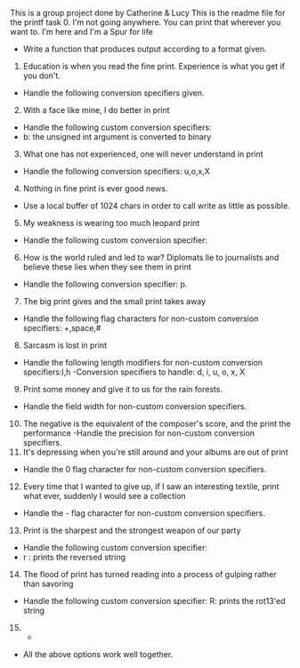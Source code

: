 This is a group project done by Catherine & Lucy
This is the readme file for the printf task
0. I'm not going anywhere. You can print that wherever you want to. I'm here and I'm a Spur for life
- Write a function that produces output according to a format given.
1. Education is when you read the fine print. Experience is what you get if you don't.
- Handle the following conversion specifiers given.
2. With a face like mine, I do better in print
- Handle the following custom conversion specifiers:
- b: the unsigned int argument is converted to binary
3. What one has not experienced, one will never understand in print
- Handle the following conversion specifiers: u,o,x,X
4. Nothing in fine print is ever good news.
- Use a local buffer of 1024 chars in order to call write as little as possible.
5. My weakness is wearing too much leopard print
- Handle the following custom conversion specifier:
6. How is the world ruled and led to war? Diplomats lie to journalists and believe these lies when they see them in print
- Handle the following conversion specifier: p.
7. The big print gives and the small print takes away
- Handle the following flag characters for non-custom conversion specifiers: +,space,#
8. Sarcasm is lost in print
- Handle the following length modifiers for non-custom conversion specifiers:l,h
-Conversion specifiers to handle: d, i, u, o, x, X
9. Print some money and give it to us for the rain forests.
- Handle the field width for non-custom conversion specifiers.
10. The negative is the equivalent of the composer's score, and the print the performance
-Handle the precision for non-custom conversion specifiers.
11. It's depressing when you're still around and your albums are out of print
- Handle the 0 flag character for non-custom conversion specifiers.
12. Every time that I wanted to give up, if I saw an interesting textile, print what ever, suddenly I would see a collection
- Handle the - flag character for non-custom conversion specifiers.
13. Print is the sharpest and the strongest weapon of our party
- Handle the following custom conversion specifier:
- r : prints the reversed string
14. The flood of print has turned reading into a process of gulping rather than savoring
- Handle the following custom conversion specifier: R: prints the rot13'ed string
15. *
- All the above options work well together.
